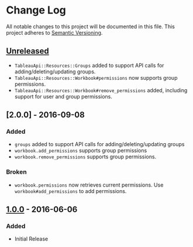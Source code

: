 # Change Log
All notable changes to this project will be documented in this file.
This project adheres to [Semantic Versioning](http://semver.org/).

## [Unreleased]
- `TableauApi::Resources::Groups` added to support API calls for adding/deleting/updating groups.
- `TableauApi::Resources::Workbook#permissions` now supports group permissions.
- `TableauApi::Resources::Workbook#remove_permissions` added, including support for user and group permissions.

## [2.0.0] - 2016-09-08
### Added
- `groups` added to support API calls for adding/deleting/updating groups
- `workbook.add_permissions` supports group permissions
- `workbook.remove_permissions` supports group permissions.

### Broken
- `workbook.permissions` now retrieves current permissions. Use
  `workbook#add_permissions` to add permissions.

## [1.0.0] - 2016-06-06
### Added
- Initial Release

[Unreleased]: https://github.com/civisanalytics/tableau_api/compare/v1.0.0...HEAD
[1.0.0]: https://github.com/civisanalytics/tableau_api/tree/v1.0.0
